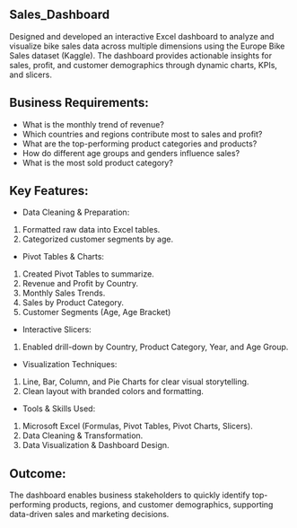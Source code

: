 ## Sales_Dashboard
Designed and developed an interactive Excel dashboard to analyze and visualize bike sales data across multiple dimensions using the Europe Bike Sales dataset (Kaggle). The dashboard provides actionable insights for sales, profit, and customer demographics through dynamic charts, KPIs, and slicers.

## Business Requirements:
- What is the monthly trend of revenue?
- Which countries and regions contribute most to sales and profit?
- What are the top-performing product categories and products?
- How do different age groups and genders influence sales?
- What is the most sold product category?

## Key Features:
- Data Cleaning & Preparation:
1. Formatted raw data into Excel tables.
2. Categorized customer segments by age.

- Pivot Tables & Charts:
1. Created Pivot Tables to summarize.
2. Revenue and Profit by Country.
3. Monthly Sales Trends.
4. Sales by Product Category.
5. Customer Segments (Age, Age Bracket)

- Interactive Slicers:
1. Enabled drill-down by Country, Product Category, Year, and Age Group.

- Visualization Techniques:
1. Line, Bar, Column, and Pie Charts for clear visual storytelling.
2. Clean layout with branded colors and formatting.

- Tools & Skills Used:
1. Microsoft Excel (Formulas, Pivot Tables, Pivot Charts, Slicers).
2. Data Cleaning & Transformation.
3. Data Visualization & Dashboard Design.

## Outcome:
The dashboard enables business stakeholders to quickly identify top-performing products, regions, and customer demographics, supporting data-driven sales and marketing decisions.

